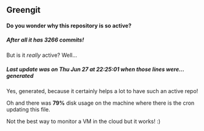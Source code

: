 ## Greengit

#### Do you wonder why this repository is so active?

##### After all it has 3266 commits!

But is it *really* active? Well...

##### Last update was on Thu Jun 27 at 22:25:01 when those lines were... generated

Yes, generated, because it certainly helps a lot to have such an active repo!

Oh and there was **79%** disk usage on the machine
where there is the cron updating this file.

Not the best way to monitor a VM in the cloud but it works! :)
